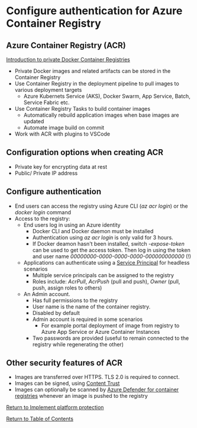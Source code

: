 # Configure authentication for Azure Container Registry

## Azure Container Registry (ACR)

[Introduction to private Docker Container Registries](https://docs.microsoft.com/en-us/azure/container-registry/container-registry-intro)

* Private Docker images and related artifacts can be stored in the Container Registry
* Use Container Registry in the deployment pipeline to pull images to various deployment targets
   * Azure Kubernets Service (AKS), Docker Swarm, App Service, Batch, Service Fabric etc.
* Use Container Registry Tasks to build container images
   * Automatically rebuild application images when base images are updated
   * Automate image build on commit
* Work with ACR with plugins to VSCode

## Configuration options when creating ACR

* Private key for encrypting data at rest
* Public/ Private IP address

## Configure authentication

* End users can access the registry using Azure CLI (*az acr login*) or the *docker login* command
* Access to the registry:
   * End users log in using an Azure identity
      * Docker CLI and Docker daemon must be installed
      * Authentication using *az acr login* is only valid for 3 hours.
      * If Docker deamon hasn't been installed, switch *-expose-token* can be used to get the access token. Then log in using the token and user name *00000000-0000-0000-0000-000000000000* (!)
   * Applications can authenticate using a [Service Principal](../1-Manage%20identity%20and%20access/11-Configure%20security%20for%20service%20principals.md) for headless scenarios
      * Multiple service principals can be assigned to the registry
      * Roles include: *AcrPull*, *AcrPush* (pull and push), *Owner* (pull, push, assign roles to others)
   * An Admin account.
      * Has full permissions to the registry
      * User name is the name of the container registry. 
      * Disabled by default
      * Admin account is required in some scenarios
         * For example portal deployment of image from registry to Azure App Service or Azure Container Instances
      * Two passwords are provided (useful to remain connected to the registry while regenerating the other)

## Other security features of ACR

* Images are transferred over HTTPS. TLS 2.0 is required to connect.
* Images can be signed, using [Content Trust](https://docs.microsoft.com/en-us/azure/container-registry/container-registry-content-trust)
* Images can optionally be scanned by [Azure Defender for container registries](https://docs.microsoft.com/en-us/azure/security-center/defender-for-container-registries-introduction) whenever an image is pushed to the registry


[Return to Implement platform protection](README.md)

[Return to Table of Contents](../README.md)